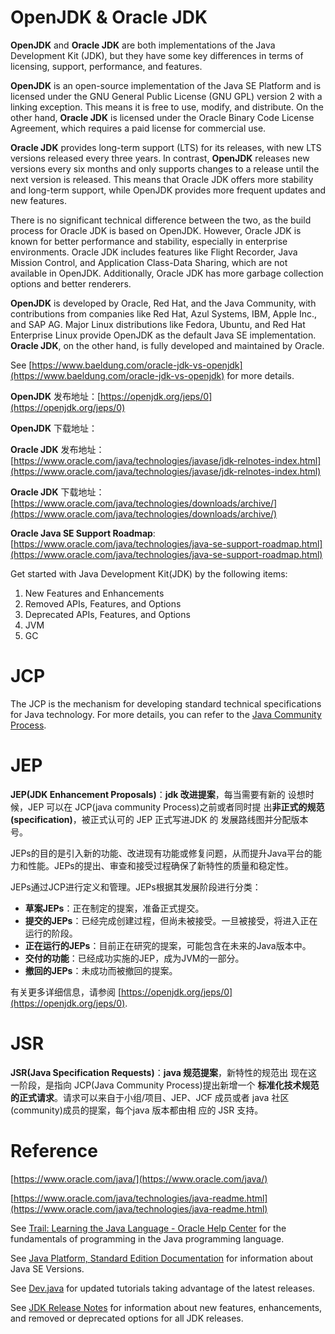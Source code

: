# OpenJDK & Oracle JDK

**OpenJDK** and **Oracle JDK** are both implementations of the Java Development Kit (JDK), but they have some key differences in terms of licensing, support, performance, and features.

**OpenJDK** is an open-source implementation of the Java SE Platform and is licensed under the GNU General Public License (GNU GPL) version 2 with a linking exception. This means it is free to use, modify, and distribute. On the other hand, **Oracle JDK** is licensed under the Oracle Binary Code License Agreement, which requires a paid license for commercial use.

**Oracle JDK** provides long-term support (LTS) for its releases, with new LTS versions released every three years. In contrast, **OpenJDK** releases new versions every six months and only supports changes to a release until the next version is released. This means that Oracle JDK offers more stability and long-term support, while OpenJDK provides more frequent updates and new features.

There is no significant technical difference between the two, as the build process for Oracle JDK is based on OpenJDK. However, Oracle JDK is known for better performance and stability, especially in enterprise environments. Oracle JDK includes features like Flight Recorder, Java Mission Control, and Application Class-Data Sharing, which are not available in OpenJDK. Additionally, Oracle JDK has more garbage collection options and better renderers.

**OpenJDK** is developed by Oracle, Red Hat, and the Java Community, with contributions from companies like Red Hat, Azul Systems, IBM, Apple Inc., and SAP AG. Major Linux distributions like Fedora, Ubuntu, and Red Hat Enterprise Linux provide OpenJDK as the default Java SE implementation. **Oracle JDK**, on the other hand, is fully developed and maintained by Oracle.

See [https://www.baeldung.com/oracle-jdk-vs-openjdk](https://www.baeldung.com/oracle-jdk-vs-openjdk) for more details.

**OpenJDK** 发布地址：[https://openjdk.org/jeps/0](https://openjdk.org/jeps/0)

**OpenJDK** 下载地址：

**Oracle JDK** 发布地址：[https://www.oracle.com/java/technologies/javase/jdk-relnotes-index.html](https://www.oracle.com/java/technologies/javase/jdk-relnotes-index.html)

**Oracle JDK** 下载地址：[https://www.oracle.com/java/technologies/downloads/archive/](https://www.oracle.com/java/technologies/downloads/archive/)

**Oracle Java SE Support Roadmap**: [https://www.oracle.com/java/technologies/java-se-support-roadmap.html](https://www.oracle.com/java/technologies/java-se-support-roadmap.html)



Get started with Java Development Kit(JDK) by the following items:

1. New Features and Enhancements
2. Removed APIs, Features, and Options
3. Deprecated APIs, Features, and Options
4. JVM
5. GC

# JCP

The JCP is the mechanism for developing standard technical specifications for Java technology. For more details, you can refer to the [Java Community Process](https://www.jcp.org/en/home/index).

# JEP

**JEP(JDK Enhancement Proposals)**：**jdk 改进提案**，每当需要有新的
设想时候，JEP 可以在 JCP(java community Process)之前或者同时提
出**非正式的规范(specification)**，被正式认可的 JEP 正式写进JDK 的
发展路线图并分配版本号。

JEPs的目的是引入新的功能、改进现有功能或修复问题，从而提升Java平台的能力和性能。JEPs的提出、审查和接受过程确保了新特性的质量和稳定性‌。

JEPs通过JCP进行定义和管理。JEPs根据其发展阶段进行分类：

- ‌**草案JEPs**‌：正在制定的提案，准备正式提交。
- **提交的JEPs**‌：已经完成创建过程，但尚未被接受。一旦被接受，将进入正在运行的阶段。
- **正在运行的JEPs**‌：目前正在研究的提案，可能包含在未来的Java版本中。
- ‌**交付的功能**‌：已经成功实施的JEP，成为JVM的一部分。
- ‌**撤回的JEPs**‌：未成功而被撤回的提案‌。

有关更多详细信息，请参阅 [https://openjdk.org/jeps/0](https://openjdk.org/jeps/0).

# JSR

**JSR(Java Specification Requests)**：**java 规范提案**，新特性的规范出
现在这一阶段，是指向 JCP(Java Community Process)提出新增一个
**标准化技术规范的正式请求**。请求可以来自于小组/项目、JEP、JCF
成员或者 java 社区(community)成员的提案，每个java 版本都由相
应的 JSR 支持。

# Reference

[https://www.oracle.com/java/](https://www.oracle.com/java/)

[https://www.oracle.com/java/technologies/java-readme.html](https://www.oracle.com/java/technologies/java-readme.html)

See [Trail: Learning the Java Language - Oracle Help Center](https://docs.oracle.com/javase/tutorial/java/) for the fundamentals of programming in the Java programming language.

See [Java Platform, Standard Edition Documentation](https://docs.oracle.com/en/java/javase/index.html) for information about Java SE Versions.

See [Dev.java](https://dev.java/learn/) for updated tutorials taking advantage of the latest releases.

See [JDK Release Notes](https://www.oracle.com/java/technologies/javase/jdk-relnotes-index.html) for information about new features, enhancements, and removed or deprecated options for all JDK releases.

